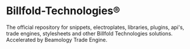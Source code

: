 # Billfold-Technologies®
The official repository for snippets, electroplates, libraries, plugins, api's, trade engines, stylesheets and other Billfold Technologies solutions. Accelerated by Beamology Trade Engine.

